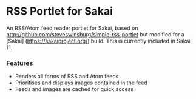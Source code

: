 # RSS Portlet for Sakai

An RSS/Atom feed reader portlet for Sakai, based on http://github.com/steveswinsburg/simple-rss-portlet but modified for a [Sakai] (https://sakaiproject.org/) build. This is currently included in Sakai 11.

### Features
* Renders all forms of RSS and Atom feeds
* Prioritises and displays images contained in the feed
* Feeds and images are cached for quick access
